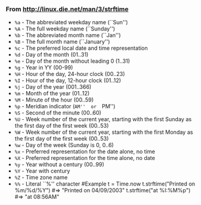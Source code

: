 
### From http://linux.die.net/man/3/strftime
  - `%a` - The abbreviated weekday name (``Sun'')
  - `%A` - The  full  weekday  name (``Sunday'')
  - `%b` - The abbreviated month name (``Jan'')
  - `%B` - The  full  month  name (``January'')
  - `%c` - The preferred local date and time representation
  - `%d` - Day of the month (01..31)
  - `%e` - Day of the month without leading 0 (1..31) 
  - `%g` - Year in YY (00-99)
  - `%H` - Hour of the day, 24-hour clock (00..23)
  - `%I` - Hour of the day, 12-hour clock (01..12)
  - `%j` - Day of the year (001..366)
  - `%m` - Month of the year (01..12)
  - `%M` - Minute of the hour (00..59)
  - `%p` - Meridian indicator (``AM''  or  ``PM'')
  - `%S` - Second of the minute (00..60)
  - `%U` - Week  number  of the current year,
          starting with the first Sunday as the first
          day of the first week (00..53)
  - `%W` - Week  number  of the current year,
          starting with the first Monday as the first
          day of the first week (00..53)
  - `%w` - Day of the week (Sunday is 0, 0..6)
  - `%x` - Preferred representation for the date alone, no time
  - `%X` - Preferred representation for the time alone, no date
  - `%y` - Year without a century (00..99)
  - `%Y` - Year with century
  - `%Z` - Time zone name
  - `%%` - Literal ``%'' character
#Example
   t = Time.now
   t.strftime("Printed on %m/%d/%Y")   #=> "Printed on 04/09/2003"
   t.strftime("at %I:%M%p")            #=> "at 08:56AM"
